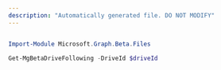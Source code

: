 ```yaml
---
description: "Automatically generated file. DO NOT MODIFY"
---
```


```powershell

Import-Module Microsoft.Graph.Beta.Files

Get-MgBetaDriveFollowing -DriveId $driveId

```